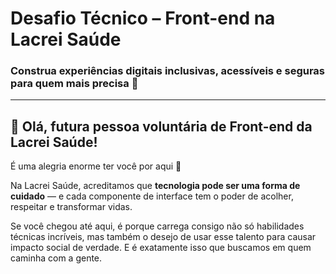 # Desafio Técnico – Front-end na Lacrei Saúde

### Construa experiências digitais inclusivas, acessíveis e seguras para quem mais precisa 🌈

---

## 🌟 Olá, futura pessoa voluntária de Front-end da Lacrei Saúde!

É uma alegria enorme ter você por aqui 💙

Na Lacrei Saúde, acreditamos que **tecnologia pode ser uma forma de cuidado** — e cada componente de interface tem o poder de acolher, respeitar e transformar vidas.

Se você chegou até aqui, é porque carrega consigo não só habilidades técnicas incríveis, mas também o desejo de usar esse talento para causar impacto social de verdade. E é exatamente isso que buscamos em quem caminha com a gente.
